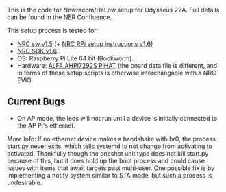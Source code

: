This is the code for Newracom/HaLow setup for Odysseus 22A.  Full details can be found in the NER Confluence.

This setup process is tested for:
- [NRC sw v1.5](https://github.com/newracom/nrc7292_sw_pkg) (+ [NRC RPi setup instructions v1.6](https://github.com/newracom/nrc7292_sw_pkg/blob/master/package/doc/UG-7292-018-Raspberry_Pi_setup.pdf))
- [NRC SDK v1.6](https://github.com/newracom/nrc7292_sdk)
- OS: Raspberry Pi Lite 64 bit (Bookworm).
- Hardware: [ALFA AHPI7292S PiHAT](https://docs.alfa.com.tw/Product/AHPI7292S/30_Technical_Details/) (the board data file is different, and in terms of these setup scripts is otherwise interchangable with a NRC EVK)



## Current Bugs
- On AP mode, the leds will not run until a device is initially connected to the AP Pi's ethernet.

More Info: If no ethernet device makes a handshake with br0, the process start.py never exits, which tells systemd to not change from activating to activated.  Thankfully though the oneshot unit type does not kill start.py because of this, but it does hold up the boot process and could cause issues with items that await targets past multi-user.  One possible fix is by implementing a notify system similar to STA mode, but such a process is undesirable.


